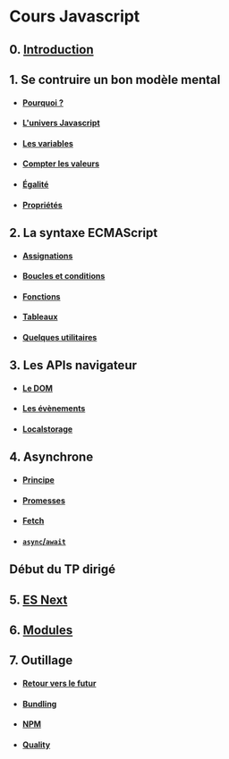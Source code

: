 # Cours Javascript

## 0. [Introduction](./contenus/chapters/0_intro/0-1_index.md)

## 1. Se contruire un bon modèle mental

- #### [Pourquoi ?](./contenus/chapters/1_mental_models/1-0_intro.md)
- #### [L'univers Javascript](./contenus/chapters/1_mental_models/1-2_universe.md)
- #### [Les variables](./contenus/chapters/1_mental_models/1-3_variables.md)
- #### [Compter les valeurs](./contenus/chapters/1_mental_models/1-4_count.md)
- #### [Égalité](./contenus/chapters/1_mental_models/1-5_equality.md)
- #### [Propriétés](./contenus/chapters/1_mental_models/1-6_properties.md)

## 2. La syntaxe ECMAScript

- #### [Assignations](./contenus/chapters/2_syntax/2-1_assignments.md)
- #### [Boucles et conditions](./contenus/chapters/2_syntax/2-2_loops.md)
- #### [Fonctions](./contenus/chapters/2_syntax/2-3_functions.md)
- #### [Tableaux](./contenus/chapters/2_syntax/2-4_arrays.md)
- #### [Quelques utilitaires](./contenus/chapters/2_syntax/2-5_utils.md)

## 3. Les APIs navigateur

- #### [Le DOM](./contenus/chapters/3_browser/3-1_dom.md)
- #### [Les évènements](./contenus/chapters/3_browser/3-2_events.md)
- #### [Localstorage](./contenus/chapters/3_browser/3-3_localstorage.md)


## 4. Asynchrone

- #### [Principe](./contenus/chapters/4_async/4-1_intro.md)
- #### [Promesses](./contenus/chapters/4_async/4-2_promises.md)
- #### [Fetch](./contenus/chapters/4_async/4-3_fetch.md)
- #### [`async`/`await`](./contenus/chapters/4_async/4-4_async_await.md)

## Début du TP dirigé

## 5. [ES Next](./contenus/chapters/5_esnext/5-1_index.md)

## 6. [Modules](./contenus/chapters/6_modules/6-1_index.md)

## 7. Outillage

- #### [Retour vers le futur](./contenus/chapters/7_tooling/7-1_back_to_the_future.md)
- #### [Bundling](./contenus/chapters/7_tooling/7-2_bundling.md)
- #### [NPM](./contenus/chapters/7_tooling/7-3_npm.md)
- #### [Quality](./contenus/chapters/7_tooling/7-4_quality.md)
